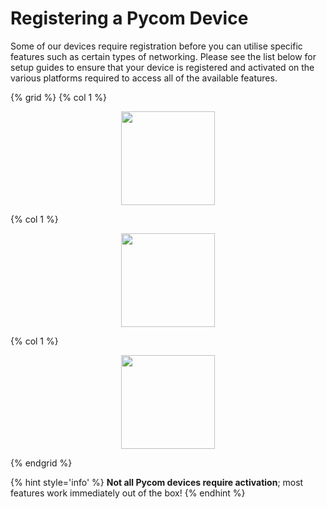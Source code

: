 # Registering a Pycom Device

Some of our devices require registration before you can utilise specific
features such as certain types of networking. Please see the list below for
setup guides to ensure that your device is registered and activated on the
various platforms required to access all of the available features.

{% grid %}
  {% col 1 %}<a href="./registration/sigfox.md"><p align="center"><img src="../../../img/sigfox-logo.png" height="150"></p></a>
  {% col 1 %}<a href="./registration/lora.md"><p align="center"><img src="../../../img/lorawan_logo.png" height="150"></p></a>
  {% col 1 %}<a href="./registration/cellular.md"><p align="center"><img src="../../../img/catm1_nb-iot-logo.png" height="150"></p></a>

{% endgrid %}

{% hint style='info' %}
**Not all Pycom devices require activation**; most features work immediately out of the box!
{% endhint %}

